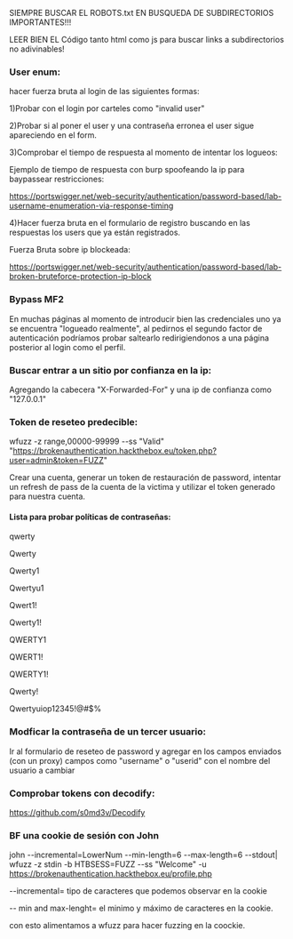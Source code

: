 SIEMPRE BUSCAR EL ROBOTS.txt EN BUSQUEDA DE SUBDIRECTORIOS IMPORTANTES!!!

LEER BIEN EL Código tanto html como js para buscar links a subdirectorios no adivinables!

### User enum:
hacer fuerza bruta al login de las siguientes formas:

1)Probar con el login por carteles como "invalid user"

2)Probar si al poner el user y una contraseña erronea el user sigue apareciendo en el form.

3)Comprobar el tiempo de respuesta al momento de intentar los logueos:

Ejemplo de tiempo de respuesta con burp spoofeando la ip para baypassear restricciones:

https://portswigger.net/web-security/authentication/password-based/lab-username-enumeration-via-response-timing

4)Hacer fuerza bruta en el formulario de registro buscando en las respuestas los users que ya están registrados.

Fuerza Bruta sobre ip blockeada:

https://portswigger.net/web-security/authentication/password-based/lab-broken-bruteforce-protection-ip-block

### Bypass MF2

En muchas páginas al momento de introducir bien las credenciales uno ya se encuentra "logueado realmente", al pedirnos el segundo
factor de autenticación podríamos probar saltearlo redirigiendonos a una página posterior al login como el perfil.

### Buscar entrar a un sitio por confianza en la ip:

Agregando la cabecera "X-Forwarded-For" y una ip de confianza como "127.0.0.1"


### Token de reseteo predecible:

wfuzz -z range,00000-99999 --ss "Valid" "https://brokenauthentication.hackthebox.eu/token.php?user=admin&token=FUZZ"

Crear una cuenta, generar un token de restauración de password, intentar un refresh de pass de la cuenta de la victima y utilizar el token generado para nuestra cuenta.


#### Lista para probar políticas de contraseñas:
qwerty						

Qwerty	

Qwerty1		

Qwertyu1		

Qwert1!		

Qwerty1!			

QWERTY1				

QWERT1!				

QWERTY1!				

Qwerty!		

Qwertyuiop12345!@#$%


### Modficar la contraseña de un tercer usuario:

Ir al formulario de reseteo de password y agregar en los campos enviados (con un proxy) campos como "username" o "userid" con el nombre del usuario a cambiar

### Comprobar tokens con decodify:
https://github.com/s0md3v/Decodify

### BF una cookie de sesión con John
john --incremental=LowerNum --min-length=6 --max-length=6 --stdout| wfuzz -z stdin -b HTBSESS=FUZZ --ss "Welcome" -u https://brokenauthentication.hackthebox.eu/profile.php 

--incremental= tipo de caracteres que podemos observar en la cookie

-- min and max-lenght= el minimo y máximo de caracteres en la cookie.

con esto alimentamos a wfuzz para hacer fuzzing en la coockie.









